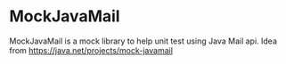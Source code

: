 MockJavaMail
============

MockJavaMail is a mock library to help unit test using Java Mail api. Idea from https://java.net/projects/mock-javamail
